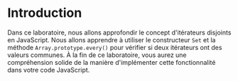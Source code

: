 # Introduction

Dans ce laboratoire, nous allons approfondir le concept d'itérateurs disjoints en JavaScript. Nous allons apprendre à utiliser le constructeur `Set` et la méthode `Array.prototype.every()` pour vérifier si deux itérateurs ont des valeurs communes. À la fin de ce laboratoire, vous aurez une compréhension solide de la manière d'implémenter cette fonctionnalité dans votre code JavaScript.

